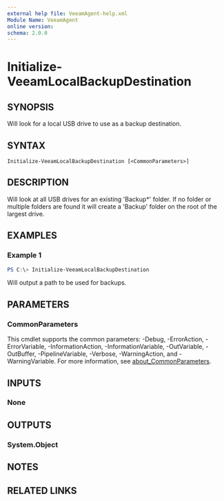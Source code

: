 ```yaml
---
external help file: VeeamAgent-help.xml
Module Name: VeeamAgent
online version:
schema: 2.0.0
---
```


# Initialize-VeeamLocalBackupDestination

## SYNOPSIS
Will look for a local USB drive to use as a backup destination.

## SYNTAX

```
Initialize-VeeamLocalBackupDestination [<CommonParameters>]
```

## DESCRIPTION
Will look at all USB drives for an existing 'Backup*' folder. If no folder or multiple folders are found it will create a 'Backup' folder on the root of the largest drive.

## EXAMPLES

### Example 1
```powershell
PS C:\> Initialize-VeeamLocalBackupDestination
```

Will output a path to be used for backups.

## PARAMETERS

### CommonParameters
This cmdlet supports the common parameters: -Debug, -ErrorAction, -ErrorVariable, -InformationAction, -InformationVariable, -OutVariable, -OutBuffer, -PipelineVariable, -Verbose, -WarningAction, and -WarningVariable. For more information, see [about_CommonParameters](http://go.microsoft.com/fwlink/?LinkID=113216).

## INPUTS

### None
## OUTPUTS

### System.Object
## NOTES

## RELATED LINKS
